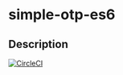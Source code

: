 # simple-otp-es6

## Description

[![CircleCI](https://circleci.com/gh/xarenard/simple-otp-es6/tree/master.svg?style=svg)](https://circleci.com/gh/xarenard/simple-otp-es6/tree/master)

